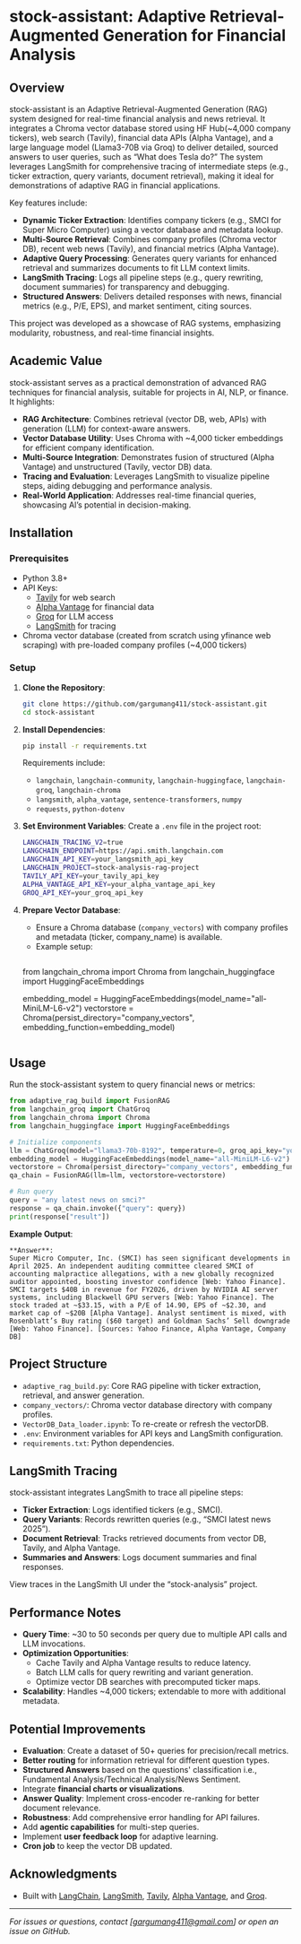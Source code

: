 # stock-assistant: Adaptive Retrieval-Augmented Generation for Financial Analysis

## Overview
stock-assistant is an Adaptive Retrieval-Augmented Generation (RAG) system designed for real-time financial analysis and news retrieval. It integrates a Chroma vector database stored using HF Hub(~4,000 company tickers), web search (Tavily), financial data APIs (Alpha Vantage), and a large language model (Llama3-70B via Groq) to deliver detailed, sourced answers to user queries, such as “What does Tesla do?” The system leverages LangSmith for comprehensive tracing of intermediate steps (e.g., ticker extraction, query variants, document retrieval), making it ideal for demonstrations of adaptive RAG in financial applications.

Key features include:
- **Dynamic Ticker Extraction**: Identifies company tickers (e.g., SMCI for Super Micro Computer) using a vector database and metadata lookup.
- **Multi-Source Retrieval**: Combines company profiles (Chroma vector DB), recent web news (Tavily), and financial metrics (Alpha Vantage).
- **Adaptive Query Processing**: Generates query variants for enhanced retrieval and summarizes documents to fit LLM context limits.
- **LangSmith Tracing**: Logs all pipeline steps (e.g., query rewriting, document summaries) for transparency and debugging.
- **Structured Answers**: Delivers detailed responses with news, financial metrics (e.g., P/E, EPS), and market sentiment, citing sources.

This project was developed as a showcase of RAG systems, emphasizing modularity, robustness, and real-time financial insights.

## Academic Value
stock-assistant serves as a practical demonstration of advanced RAG techniques for financial analysis, suitable for projects in AI, NLP, or finance. It highlights:
- **RAG Architecture**: Combines retrieval (vector DB, web, APIs) with generation (LLM) for context-aware answers.
- **Vector Database Utility**: Uses Chroma with ~4,000 ticker embeddings for efficient company identification.
- **Multi-Source Integration**: Demonstrates fusion of structured (Alpha Vantage) and unstructured (Tavily, vector DB) data.
- **Tracing and Evaluation**: Leverages LangSmith to visualize pipeline steps, aiding debugging and performance analysis.
- **Real-World Application**: Addresses real-time financial queries, showcasing AI’s potential in decision-making.

## Installation

### Prerequisites
- Python 3.8+
- API Keys:
  - [Tavily](https://app.tavily.com/) for web search
  - [Alpha Vantage](https://www.alphavantage.co/) for financial data
  - [Groq](https://console.groq.com/) for LLM access
  - [LangSmith](https://smith.langchain.com/) for tracing
- Chroma vector database (created from scratch using yfinance web scraping) with pre-loaded company profiles (~4,000 tickers)

### Setup
1. **Clone the Repository**:
   ```bash
   git clone https://github.com/gargumang411/stock-assistant.git
   cd stock-assistant
   ```

2. **Install Dependencies**:
   ```bash
   pip install -r requirements.txt
   ```
   Requirements include:
   - `langchain`, `langchain-community`, `langchain-huggingface`, `langchain-groq`, `langchain-chroma`
   - `langsmith`, `alpha_vantage`, `sentence-transformers`, `numpy`
   - `requests`, `python-dotenv`

3. **Set Environment Variables**:
   Create a `.env` file in the project root:
   ```bash
   LANGCHAIN_TRACING_V2=true
   LANGCHAIN_ENDPOINT=https://api.smith.langchain.com
   LANGCHAIN_API_KEY=your_langsmith_api_key
   LANGCHAIN_PROJECT=stock-analysis-rag-project
   TAVILY_API_KEY=your_tavily_api_key
   ALPHA_VANTAGE_API_KEY=your_alpha_vantage_api_key
   GROQ_API_KEY=your_groq_api_key
   ```

4. **Prepare Vector Database**:
   - Ensure a Chroma database (`company_vectors`) with company profiles and metadata (ticker, company_name) is available.
   - Example setup:
     ```python
    from langchain_chroma import Chroma
    from langchain_huggingface import HuggingFaceEmbeddings
     
        
    embedding_model = HuggingFaceEmbeddings(model_name="all-MiniLM-L6-v2")
    vectorstore = Chroma(persist_directory="company_vectors", embedding_function=embedding_model)
     ```

## Usage
Run the stock-assistant system to query financial news or metrics:

```python
from adaptive_rag_build import FusionRAG
from langchain_groq import ChatGroq
from langchain_chroma import Chroma
from langchain_huggingface import HuggingFaceEmbeddings

# Initialize components
llm = ChatGroq(model="llama3-70b-8192", temperature=0, groq_api_key="your_groq_api_key")
embedding_model = HuggingFaceEmbeddings(model_name="all-MiniLM-L6-v2")
vectorstore = Chroma(persist_directory="company_vectors", embedding_function=embedding_model)
qa_chain = FusionRAG(llm=llm, vectorstore=vectorstore)

# Run query
query = "any latest news on smci?"
response = qa_chain.invoke({"query": query})
print(response["result"])
```

**Example Output**:
```
**Answer**:
Super Micro Computer, Inc. (SMCI) has seen significant developments in April 2025. An independent auditing committee cleared SMCI of accounting malpractice allegations, with a new globally recognized auditor appointed, boosting investor confidence [Web: Yahoo Finance]. SMCI targets $40B in revenue for FY2026, driven by NVIDIA AI server systems, including Blackwell GPU servers [Web: Yahoo Finance]. The stock traded at ~$33.15, with a P/E of 14.90, EPS of ~$2.30, and market cap of ~$20B [Alpha Vantage]. Analyst sentiment is mixed, with Rosenblatt’s Buy rating ($60 target) and Goldman Sachs’ Sell downgrade [Web: Yahoo Finance]. [Sources: Yahoo Finance, Alpha Vantage, Company DB]
```

## Project Structure
- `adaptive_rag_build.py`: Core RAG pipeline with ticker extraction, retrieval, and answer generation.
- `company_vectors/`: Chroma vector database directory with company profiles.
- `VectorDB_Data_loader.ipynb`: To re-create or refresh the vectorDB.
- `.env`: Environment variables for API keys and LangSmith configuration.
- `requirements.txt`: Python dependencies.

## LangSmith Tracing
stock-assistant integrates LangSmith to trace all pipeline steps:
- **Ticker Extraction**: Logs identified tickers (e.g., SMCI).
- **Query Variants**: Records rewritten queries (e.g., “SMCI latest news 2025”).
- **Document Retrieval**: Tracks retrieved documents from vector DB, Tavily, and Alpha Vantage.
- **Summaries and Answers**: Logs document summaries and final responses.

View traces in the LangSmith UI under the “stock-analysis” project.

## Performance Notes
- **Query Time**: ~30 to 50 seconds per query due to multiple API calls and LLM invocations.
- **Optimization Opportunities**:
  - Cache Tavily and Alpha Vantage results to reduce latency.
  - Batch LLM calls for query rewriting and variant generation.
  - Optimize vector DB searches with precomputed ticker maps.
- **Scalability**: Handles ~4,000 tickers; extendable to more with additional metadata.

## Potential Improvements
- **Evaluation**: Create a dataset of 50+ queries for precision/recall metrics.
- **Better routing** for information retrieval for different question types.
- **Structured Answers** based on the questions' classification i.e., Fundamental Analysis/Technical Analysis/News Sentiment.
- Integrate **financial charts or visualizations**.
- **Answer Quality**: Implement cross-encoder re-ranking for better document relevance.
- **Robustness**: Add comprehensive error handling for API failures.
- Add **agentic capabilities** for multi-step queries.
- Implement **user feedback loop** for adaptive learning.
- **Cron job** to keep the vector DB updated.


## Acknowledgments
- Built with [LangChain](https://www.langchain.com/), [LangSmith](https://smith.langchain.com/), [Tavily](https://tavily.com/), [Alpha Vantage](https://www.alphavantage.co/), and [Groq](https://groq.com/).

---

*For issues or questions, contact [gargumang411@gmail.com] or open an issue on GitHub.*
